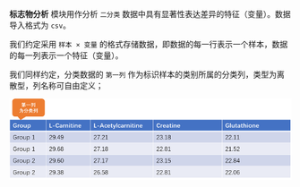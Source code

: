 **标志物分析** 模块用作分析 `二分类` 数据中具有显著性表达差异的特征（变量）。数据导入格式为 `csv`。

我们约定采用 `样本 × 变量` 的格式存储数据，即数据的每一行表示一个样本，数据的每一列表示一个特征（变量）。

我们同样约定，分类数据的 `第一列` 作为标识样本的类别所属的分类列，类型为离散型，列名称可自由定义；

![主表样例数据](img/da-sampledata-main.png)
